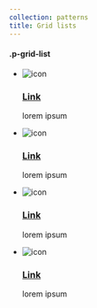 ```yaml
---
collection: patterns
title: Grid lists
---
```


<div class="row" id="grid-list">
    <h4>.p-grid-list</h4>
    <ul class="p-grid-list col-12 no-bullets no-margin-bottom">
        <li class="p-grid-list__item col-6">
            <div class="p-grid-list__img">
              <img src="https://placeholdit.imgix.net/~text?txtsize=8&amp;txt=60%C3%9760&amp;w=60&amp;h=60" alt="icon">
            </div>
            <div class="p-grid-list__content">
                <h3 class="p-grid-list__title"><a class="p-grid-list__link" href="#">Link</a></h3>
                <p class="p-grid-list__desc">lorem ipsum</p>
            </div>
        </li>
        <li class="p-grid-list__item col-6 last-col">
            <div class="p-grid-list__img">
              <img src="https://placeholdit.imgix.net/~text?txtsize=8&amp;txt=60%C3%9760&amp;w=60&amp;h=60" alt="icon">
            </div>
            <div class="p-grid-list__content">
                <h3 class="p-grid-list__title"><a class="p-grid-list__link" href="#">Link</a></h3>
                <p class="p-grid-list__desc">lorem ipsum</p>
            </div>
        </li>
        <li class="p-grid-list__item col-6 last-row">
            <div class="p-grid-list__img">
                <img src="https://placeholdit.imgix.net/~text?txtsize=8&amp;txt=60%C3%9760&amp;w=60&amp;h=60" alt="icon">
            </div>
            <div class="p-grid-list__content">
                <h3 class="p-grid-list__title"><a class="p-grid-list__link" href="#">Link</a></h3>
                <p class="p-grid-list__desc">lorem ipsum</p>
            </div>
        </li>
        <li class="p-grid-list__item col-6 last-col">
            <div class="p-grid-list__img">
                <img src="https://placeholdit.imgix.net/~text?txtsize=8&amp;txt=60%C3%9760&amp;w=60&amp;h=60" alt="icon">
            </div>
            <div class="p-grid-list__content">
                <h3 class="p-grid-list__title"><a class="p-grid-list__link" href="#">Link</a></h3>
                <p class="p-grid-list__desc">lorem ipsum</p>
            </div>
        </li>
    </ul>
</div>
